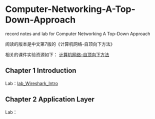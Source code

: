 # Computer-Networking-A-Top-Down-Approach
record notes and lab for Computer Networking A Top-Down Approach

阅读的版本是中文第7版的《计算机网络-自顶向下方法》  

相关的课件实验资源如下：
[计算机网络-自顶向下方法](https://gaia.cs.umass.edu/kurose_ross/index.php)  

## Chapter 1 Introduction  
Lab：[lab_Wireshark_Intro](https://github.com/YangLi0306/Computer-Networking-A-Top-Down-Approach/blob/main/Chapter_1_Introduction/lab_Wireshark_Intro.md)

## Chapter 2 Application Layer  
Lab：
